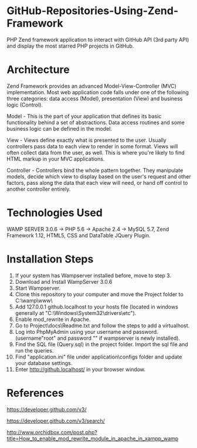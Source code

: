 # GitHub-Repositories-Using-Zend-Framework
PHP Zend framework application to interact with GitHub API (3rd party API) and display the most starred PHP projects in GitHub.

# Architecture
Zend Framework provides an advanced Model-View-Controller (MVC) implementation.
Most web application code falls under one of the following three categories: data access (Model), presentation (View) and business logic (Control).

Model - This is the part of your application that defines its basic functionality behind a set of abstractions. Data access routines and some business logic can be defined in the model.

View - Views define exactly what is presented to the user. Usually controllers pass data to each view to render in some format. Views will often collect data from the user, as well. This is where you're likely to find HTML markup in your MVC applications.

Controller - Controllers bind the whole pattern together. They manipulate models, decide which view to display based on the user's request and other factors, pass along the data that each view will need, or hand off control to another controller entirely.

# Technologies Used
WAMP SERVER 3.0.6
-> PHP 5.6
-> Apache 2.4
-> MySQL 5.7,
Zend Framework 1.12,
HTML5, CSS and DataTable JQuery Plugin.

# Installation Steps
1. If your system has Wampserver installed before, move to step 3.
2. Download and Install WampServer 3.0.6
3. Start Wampserver.
4. Clone this repository to your computer and move the Project folder to C:\wamp\www\
5. Add 127.0.0.1 github.localhost to your hosts file (located in windows generally at "C:\Windows\System32\drivers\etc").
6. Enable mod_rewrite in Apache.
7. Go to Project\docs\Readme.txt and follow the steps to add a virtualhost.
8. Log into PhpMyAdmin using your username and password. (username"root" and password "" if wampserver is newly installed).
9. Find the SQL file (Query.sql) in the project folder. Import the sql file and run the queries.
10. Find "application.ini" file under application\configs folder and update your database settings.
11. Enter http://github.localhost/ in your browser window.

# References
https://developer.github.com/v3/

https://developer.github.com/v3/search/

http://www.orchidbox.com/post.php?title=How_to_enable_mod_rewrite_module_in_apache_in_xampp_wamp
